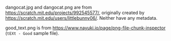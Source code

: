 dangocat.jpg and dangocat.png are from https://scratch.mit.edu/projects/992545577/, originally created by https://scratch.mit.edu/users/littlebunny06/. Neither have any metadata.

good_text.png is from https://www.nayuki.io/page/png-file-chunk-inspector (`tEXt - Good` sample file).
